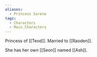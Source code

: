 ```yaml
---
aliases:
  - Princess Sarene
tags:
  - Characters
  - Main_Characters
---
```

Princess of [[Teod]].
Married to [[Raoden]].


She has her own [[Seon]] named [[Ash]].